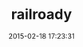 ---
layout: post
title:  "railroady"
repo:   "preston/railroady"
date:   2015-02-18 17:23:31
gemurl: http://github.com/preston/railroady
---